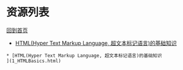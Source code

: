 
# 资源列表

[回到首页](https://charleechan.github.io/MyWiki)

* [HTML(Hyper Text Markup Language, 超文本标记语言)的基础知识
](1_HTMLBasics.html)


```mind:height=300,title=内容概要,color
* [HTML(Hyper Text Markup Language, 超文本标记语言)的基础知识
](1_HTMLBasics.html)
```
